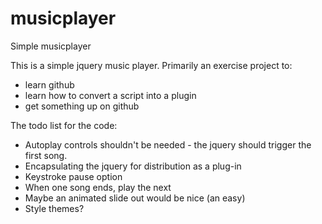 musicplayer
===========

Simple musicplayer


This is a simple jquery music player. Primarily an exercise project to:
- learn github
- learn how to convert a script into a plugin
- get something up on github


The todo list for the code:
- Autoplay controls shouldn't be needed - the jquery should trigger the first song.
- Encapsulating the jquery for distribution as a plug-in
- Keystroke pause option
- When one song ends, play the next
- Maybe an animated slide out would be nice (an easy)
- Style themes?

